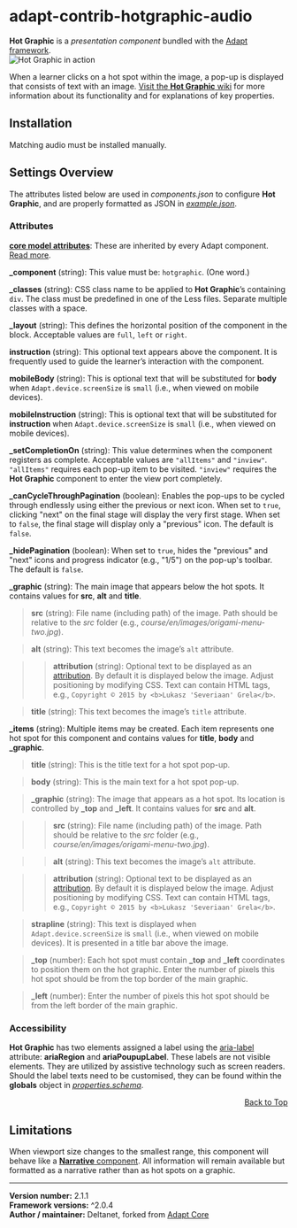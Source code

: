 # adapt-contrib-hotgraphic-audio  

**Hot Graphic** is a *presentation component* bundled with the [Adapt framework](https://github.com/adaptlearning/adapt_framework).  
<img src="https://github.com/adaptlearning/documentation/blob/master/04_wiki_assets/plug-ins/images/hotgraphic01.gif" alt="Hot Graphic in action">  

When a learner clicks on a hot spot within the image, a pop-up is displayed that consists of text with an image. [Visit the **Hot Graphic** wiki](https://github.com/adaptlearning/adapt-contrib-hotgraphic/wiki) for more information about its functionality and for explanations of key properties.


## Installation

Matching audio must be installed manually.


## Settings Overview

The attributes listed below are used in *components.json* to configure **Hot Graphic**, and are properly formatted as JSON in [*example.json*](https://github.com/adaptlearning/adapt-contrib-hotgraphic-audio/blob/master/example.json).

### Attributes

[**core model attributes**](https://github.com/adaptlearning/adapt_framework/wiki/Core-model-attributes): These are inherited by every Adapt component. [Read more](https://github.com/adaptlearning/adapt_framework/wiki/Core-model-attributes).

**_component** (string): This value must be: `hotgraphic`. (One word.)

**_classes** (string): CSS class name to be applied to **Hot Graphic**’s containing `div`. The class must be predefined in one of the Less files. Separate multiple classes with a space.

**_layout** (string): This defines the horizontal position of the component in the block. Acceptable values are `full`, `left` or `right`.  

**instruction** (string): This optional text appears above the component. It is frequently used to
guide the learner’s interaction with the component.  

**mobileBody** (string): This is optional text that will be substituted for **body** when `Adapt.device.screenSize` is `small` (i.e., when viewed on mobile devices).  

**mobileInstruction** (string): This is optional text that will be substituted for **instruction** when `Adapt.device.screenSize` is `small` (i.e., when viewed on mobile devices).  

**_setCompletionOn** (string): This value determines when the component registers as complete. Acceptable values are `"allItems"` and `"inview"`. `"allItems"` requires each pop-up item to be visited. `"inview"` requires the **Hot Graphic** component to enter the view port completely.  

**_canCycleThroughPagination** (boolean): Enables the pop-ups to be cycled through endlessly using either the previous or next icon. When set to `true`, clicking "next" on the final stage will display the very first stage. When set to `false`, the final stage will display only a "previous" icon. The default is `false`.  

**_hidePagination** (boolean): When set to `true`, hides the "previous" and "next" icons and progress indicator (e.g., "1/5") on the pop-up's toolbar. The default is `false`.  

**_graphic** (string): The main image that appears below the hot spots. It contains values for **src**, **alt** and **title**.

>**src** (string): File name (including path) of the image. Path should be relative to the *src* folder (e.g., *course/en/images/origami-menu-two.jpg*).

>**alt** (string): This text becomes the image’s `alt` attribute.

>>**attribution** (string): Optional text to be displayed as an [attribution](https://wiki.creativecommons.org/Best_practices_for_attribution). By default it is displayed below the image. Adjust positioning by modifying CSS. Text can contain HTML tags, e.g., `Copyright © 2015 by <b>Lukasz 'Severiaan' Grela</b>`.  

>**title** (string): This text becomes the image’s `title` attribute.  

**_items** (string): Multiple items may be created. Each item represents one hot spot for this component and contains values for **title**, **body** and **_graphic**.

>**title** (string): This is the title text for a hot spot pop-up.

>**body** (string): This is the main text for a hot spot pop-up.

>**_graphic** (string): The image that appears as a hot spot. Its location is controlled by **_top** and **_left**. It contains values for **src** and **alt**.  

>>**src** (string): File name (including path) of the image. Path should be relative to the *src* folder (e.g., *course/en/images/origami-menu-two.jpg*).

>>**alt** (string): This text becomes the image’s `alt` attribute.   

>>**attribution** (string): Optional text to be displayed as an [attribution](https://wiki.creativecommons.org/Best_practices_for_attribution). By default it is displayed below the image. Adjust positioning by modifying CSS. Text can contain HTML tags, e.g., `Copyright © 2015 by <b>Lukasz 'Severiaan' Grela</b>`.

>**strapline** (string): This text is displayed when `Adapt.device.screenSize` is `small` (i.e., when viewed on mobile devices). It is presented in a title bar above the image.

>**_top** (number): Each hot spot must contain **_top** and **_left** coordinates to position them on the hot graphic. Enter the number of pixels this hot spot should be from the top border of the main graphic.

>**_left** (number): Enter the number of pixels this hot spot should be from the left border of the main graphic.  

### Accessibility

**Hot Graphic** has two elements assigned a label using the [aria-label](https://github.com/adaptlearning/adapt_framework/wiki/Aria-Labels) attribute: **ariaRegion** and **ariaPoupupLabel**. These labels are not visible elements. They are utilized by assistive technology such as screen readers. Should the label texts need to be customised, they can be found within the **globals** object in [*properties.schema*](https://github.com/adaptlearning/adapt-contrib-hotgraphic-audio/blob/master/properties.schema).   
<div float align=right><a href="#top">Back to Top</a></div>

## Limitations

When viewport size changes to the smallest range, this component will behave like a [**Narrative** component](https://github.com/adaptlearning/adapt-contrib-narrative). All information will remain available but formatted as a narrative rather than as hot spots on a graphic.  

----------------------------
**Version number:**  2.1.1    
**Framework versions:**  ^2.0.4     
**Author / maintainer:** Deltanet, forked from [Adapt Core](https://github.com/adaptlearning/adapt-contrib-hotgraphic/)
